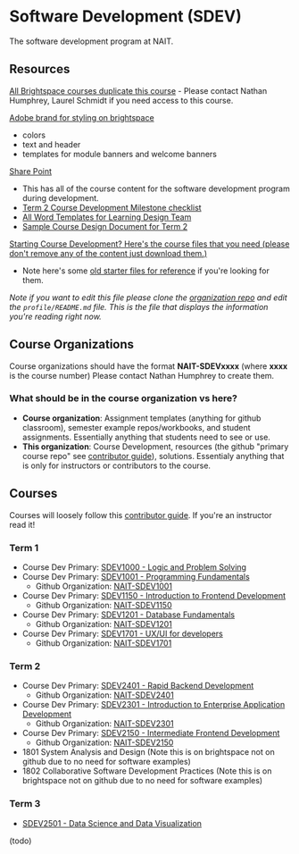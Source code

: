 # Software Development (SDEV)

The software development program at NAIT.

## Resources

[All Brightspace courses duplicate this course](https://lms.nait.ca/d2l/home/77100)
    - Please contact Nathan Humphrey, Laurel Schmidt if you need access to this course.

[Adobe brand for styling on brightspace](https://new.express.adobe.com/brands/urn:aaid:sc:US:f15ade60-574d-4f05-886b-35cf0d734287)
- colors
- text and header
- templates for module banners and welcome banners

[Share Point](https://naitca.sharepoint.com/teams/DMITDevelopmentProjectTeam/Shared%20Documents/Forms/AllItems.aspx?csf=1&web=1&e=CiwNMo&clickparams=eyAiWC1BcHBOYW1lIiA6ICJNaWNyb3NvZnQgT3V0bG9vayIsICJYLUFwcFZlcnNpb24iIDogIjE2LjAuMTg0MjkuMjAxMzIiLCAiT1MiIDogIldpbmRvd3MiIH0%3D&CID=85387fa1%2Df010%2D0000%2D74a2%2D1ae0a3269683&cidOR=SPO&FolderCTID=0x012000195C054AAD3EA643822D0F1A2942305C&id=%2Fteams%2FDMITDevelopmentProjectTeam%2FShared%20Documents%2FSoftware%20Development%20Program&viewid=64a7cd14%2D7601%2D49e2%2D8142%2Df36c41135519)
- This has all of the course content for the software development program during development.
- [Term 2 Course Development Milestone checklist](https://naitca.sharepoint.com/:w:/r/teams/DMITDevelopmentProjectTeam/Shared%20Documents/Software%20Development%20Program/Course%20Development%20Milestone%20Checklist%20Term%202.docx?d=w9b9c4fb18a4546f7be5dc72bef52772a&csf=1&web=1&e=Ed9CgX)
- [All Word Templates for Learning Design Team](https://naitca.sharepoint.com/teams/DMITDevelopmentProjectTeam/Shared%20Documents/Forms/AllItems.aspx?id=%2Fteams%2FDMITDevelopmentProjectTeam%2FShared%20Documents%2FGeneral&viewid=64a7cd14%2D7601%2D49e2%2D8142%2Df36c41135519&csf=1&web=1&e=CiwNMo&clickparams=eyAiWC1BcHBOYW1lIiA6ICJNaWNyb3NvZnQgT3V0bG9vayIsICJYLUFwcFZlcnNpb24iIDogIjE2LjAuMTg0MjkuMjAxMzIiLCAiT1MiIDogIldpbmRvd3MiIH0%3D&CID=85387fa1%2Df010%2D0000%2D74a2%2D1ae0a3269683&cidOR=SPO&FolderCTID=0x012000195C054AAD3EA643822D0F1A2942305C)
- [Sample Course Design Document for Term 2](https://naitca.sharepoint.com/:w:/r/teams/DMITDevelopmentProjectTeam/_layouts/15/Doc.aspx?sourcedoc=%7B8CD30A53-E8CA-4A03-9588-A916D6868BC9%7D&file=NEW_June%202025%20SAMPLE_Course_Design_Document.docx&action=default&mobileredirect=true)

[Starting Course Development? Here's the course files that you need (please don't remove any of the content just download them.)](https://naitca.sharepoint.com/teams/DMITDevelopmentProjectTeam/Shared%20Documents/Forms/AllItems.aspx?id=%2Fteams%2FDMITDevelopmentProjectTeam%2FShared%20Documents%2FGeneral%2FTemplates&viewid=64a7cd14%2D7601%2D49e2%2D8142%2Df36c41135519&csf=1&web=1&e=CiwNMo&clickparams=eyAiWC1BcHBOYW1lIiA6ICJNaWNyb3NvZnQgT3V0bG9vayIsICJYLUFwcFZlcnNpb24iIDogIjE2LjAuMTg0MjkuMjAxMzIiLCAiT1MiIDogIldpbmRvd3MiIH0%3D&CID=85387fa1%2Df010%2D0000%2D74a2%2D1ae0a3269683&cidOR=SPO&FolderCTID=0x012000195C054AAD3EA643822D0F1A2942305C)
- Note here's some [old starter files for reference](https://naitca.sharepoint.com/teams/DMITDevelopmentProjectTeam/Shared%20Documents/Forms/AllItems.aspx?id=%2Fteams%2FDMITDevelopmentProjectTeam%2FShared%20Documents%2FSoftware%20Development%20Program%2FCourse%20Starter%20Files&viewid=64a7cd14%2D7601%2D49e2%2D8142%2Df36c41135519&csf=1&web=1&e=CiwNMo&clickparams=eyAiWC1BcHBOYW1lIiA6ICJNaWNyb3NvZnQgT3V0bG9vayIsICJYLUFwcFZlcnNpb24iIDogIjE2LjAuMTg0MjkuMjAxMzIiLCAiT1MiIDogIldpbmRvd3MiIH0%3D&CID=85387fa1%2Df010%2D0000%2D74a2%2D1ae0a3269683&cidOR=SPO&FolderCTID=0x012000195C054AAD3EA643822D0F1A2942305C) if you're looking for them.

*Note if you want to edit this file please clone the [organization repo](https://github.com/SDEV-NAIT/.github) and edit the `profile/README.md` file. This is the file that displays the information you're reading right now.*

## Course Organizations

Course organizations should have the format **NAIT-SDEVxxxx** (where **xxxx** is the course number) Please contact Nathan Humphrey to create them.

### What should be in the course organization vs here?
- **Course organization**: Assignment templates (anything for github classroom), semester example repos/workbooks, and student assignments. Essentially anything that students need to see or use.
- **This organization**: Course Development, resources (the github "primary course repo" see [contributor guide](https://github.com/SDEV-NAIT/class-instructor-contributor-guide)), solutions. Essentialy anything that is only for instructors or contributors to the course.

## Courses

Courses will loosely follow this [contributor guide](https://github.com/SDEV-NAIT/class-instructor-contributor-guide). If you're an instructor read it!

### Term 1

- Course Dev Primary: [SDEV1000 - Logic and Problem Solving](https://github.com/SDEV-NAIT/SDEV1000)
- Course Dev Primary: [SDEV1001 - Programming Fundamentals](https://github.com/SDEV-NAIT/SDEV1001)
  - Github Organization: [NAIT-SDEV1001](https://github.com/NAIT-SDEV1001)
- Course Dev Primary: [SDEV1150 - Introduction to Frontend Development](https://github.com/SDEV-NAIT/SDEV1150)
  - Github Organization: [NAIT-SDEV1150](https://github.com/NAIT-SDEV1150)
- Course Dev Primary: [SDEV1201 - Database Fundamentals](https://github.com/SDEV-NAIT/SDEV1201)
  - Github Organization: [NAIT-SDEV1201](https://github.com/orgs/NAIT-SDEV1201)
- Course Dev Primary: [SDEV1701 - UX/UI for developers](https://github.com/SDEV-NAIT/SDEV1701)
  - Github Organization: [NAIT-SDEV1701](https://github.com/orgs/NAIT-SDEV1701)

### Term 2

- Course Dev Primary: [SDEV2401 - Rapid Backend Development](https://github.com/SDEV-NAIT/SDEV2401)
  - Github Organization: [NAIT-SDEV2401](https://github.com/NAIT-SDEV2401)
- Course Dev Primary: [SDEV2301 - Introduction to Enterprise Application Development](https://github.com/SDEV-NAIT/SDEV2301)
  - Github Organization: [NAIT-SDEV2301](https://github.com/NAIT-SDEV2301)
- Course Dev Primary: [SDEV2150 - Intermediate Frontend Development](https://github.com/SDEV-NAIT/SDEV2150)
  - Github Organization: [NAIT-SDEV2150](https://github.com/NAIT-SDEV2150)
- 1801 System Analysis and Design (Note this is on brightspace not on github due to no need for software examples)
- 1802 Collaborative Software Development Practices (Note this is on brightspace not on github due to no need for software examples)

### Term 3

- [SDEV2501 - Data Science and Data Visualization](https://github.com/SDEV-NAIT/SDEV2501)

(todo)
